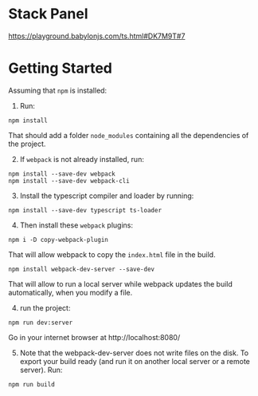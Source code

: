 # Stack Panel
https://playground.babylonjs.com/ts.html#DK7M9T#7

# Getting Started

Assuming that `npm` is installed:

1) Run:

```
npm install
``` 

That should add a folder `node_modules` containing all the dependencies of the project.

2) If `webpack` is not already installed, run:
   
```
npm install --save-dev webpack
npm install --save-dev webpack-cli
```

3) Install the typescript compiler and loader by running:

```
npm install --save-dev typescript ts-loader
```

4) Then install these `webpack` plugins:
```
npm i -D copy-webpack-plugin
```

That will allow webpack to copy the `index.html` file in the build.

```
npm install webpack-dev-server --save-dev
```
That will allow to run a local server while webpack updates the build automatically, when you modify a file.

4) run the project:
```
npm run dev:server
```

Go in your internet browser at http://localhost:8080/

5) Note that the webpack-dev-server does not write files on the disk. To export your build ready (and run it on another local server or a remote server). Run:

```
npm run build
```


